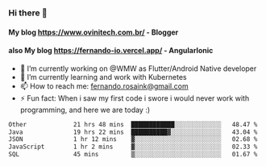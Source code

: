 ### Hi there 👋

#### My blog https://www.ovinitech.com.br/ - Blogger
#### also My blog https://fernando-io.vercel.app/ - AngularIonic

- 🔭 I’m currently working on @WMW as Flutter/Android Native developer
- 🌱 I’m currently learning and work with Kubernetes
- 📫 How to reach me: fernando.rosaink@gmail.com 
- ⚡ Fun fact: When i saw my first code i swore i would never work with programming, and here we are today :)

<!--START_SECTION:waka-->

```txt
Other             21 hrs 48 mins  ████████████░░░░░░░░░░░░░   48.47 %
Java              19 hrs 22 mins  ██████████▓░░░░░░░░░░░░░░   43.04 %
JSON              1 hr 12 mins    ▓░░░░░░░░░░░░░░░░░░░░░░░░   02.68 %
JavaScript        1 hr 2 mins     ▓░░░░░░░░░░░░░░░░░░░░░░░░   02.33 %
SQL               45 mins         ▒░░░░░░░░░░░░░░░░░░░░░░░░   01.67 %
```

<!--END_SECTION:waka-->
